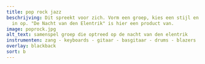 ```yaml
---
title: pop rock jazz
beschrijving: Dit spreekt voor zich. Vorm een groep, kies een stijl en ga er helemaal
  in op. "De Nacht van den Elentrik" is hier een product van.
image: poprock.jpg
alt_text: samenspel groep die optreed op de nacht van den elentrik
instrumenten: zang - keyboards - gitaar - basgitaar - drums - blazers
overlay: blackback
sort: b
---
```


